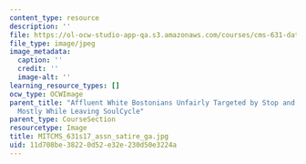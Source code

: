 ```yaml
---
content_type: resource
description: ''
file: https://ol-ocw-studio-app-qa.s3.amazonaws.com/courses/cms-631-data-storytelling-studio-climate-change-spring-2017/11d708be38220d52e32e230d50e3224a_MITCMS_631s17_assn_satire_ga.jpg
file_type: image/jpeg
image_metadata:
  caption: ''
  credit: ''
  image-alt: ''
learning_resource_types: []
ocw_type: OCWImage
parent_title: "Affluent White Bostonians Unfairly Targeted by Stop and Frisk Practices\u2026\
  Mostly While Leaving SoulCycle"
parent_type: CourseSection
resourcetype: Image
title: MITCMS_631s17_assn_satire_ga.jpg
uid: 11d708be-3822-0d52-e32e-230d50e3224a
---
```

